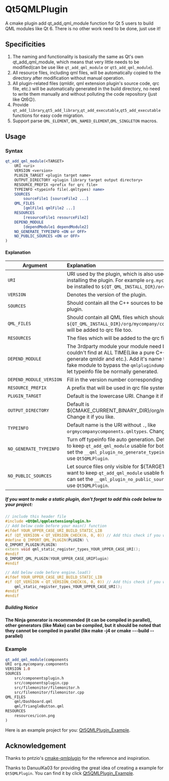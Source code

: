# Qt5QMLPlugin

A cmake plugin add qt_add_qml_module function for Qt 5 users to build QML modules like Qt 6.
There is no other work need to be done, just use it!

## Specificities

1. The naming and functionality is basically the same as Qt's own qt_add_qml_module, which means that very little needs to be modified(can be use like `qt_add_qml_module` or `qt5_add_qml_module`).
2. All resource files, including qml files, will be automatically copied to the directory after modification without manual operation.
3. All plugin-related files (qmldir, qml extension plugin's source code, qrc file, etc.) will be automatically generated in the build directory, no need to write them manually and without polluting the code repository (just like Qt6😉).
4. Provide `qt_add_library`,`qt5_add_library`,`qt_add_executable`,`qt5_add_executable` functions for easy code migration.
5. Support parse `QML_ELEMENT`, `QML_NAMED_ELEMENT`,`QML_SINGLETON` macros.

## Usage

### Syntax
```cmake
qt_add_qml_module(<TARGET>
    URI <uri>
    VERSION <version>
    PLUGIN_TARGET <plugin target name>
    OUTPUT_DIRECTORY <plugin library target output directory>
    RESOURCE_PREFIX <prefix for qrc file>
    TYPEINFO <typeinfo file(.qmltypes) name>
    SOURCES
        sourceFile1 [sourceFile2 ...]
    QML_FILES
        [qmlFile1 qmlFile2 ...]
    RESOURCES
        [resourceFile1 resourceFile2]
    DEPEND_MODULE
        [dependModule1 dependModule2]
    NO_GENERATE_TYPEINFO <ON or OFF>
    NO_PUBLIC_SOURCES <ON or OFF>
)
```
#### Explanation
| Argument        | Explanation |
| ------------ |:--------------|
| `URI`        | URI used by the plugin, which is also used as a directory when installing the plugin. For example `org.mycompany.components` will be installed to `${QT_QML_INSTALL_DIR}/org/mycompany/components`. |
| `VERSION`    | Denotes the version of the plugin. |
| `SOURCES`    | Should contain all the C++ sources to be compiled with this plugin. |
| `QML_FILES`   | Should contain all QML files which should be copied to the `${QT_QML_INSTALL_DIR}/org/mycompany/components` directory. It will be added to qrc file too. |
| `RESOURCES` | The files which will be added to the qrc files. |
| `DEPEND_MODULE` | The 3rdparty module your module need but `qmlplugindump` couldn't find at ALL TIME(Like a pure C++ module which doesn't generate qmldir and etc.). Add it's name to this, it will generate a fake module to bypass the `qmlplugindump`'s check. A little trick to let typeinfo file be normally generated. |
| `DEPEND_MODULE_VERSION` | Fill in the version number corresponding to `DEPEND_MODULE`. |
| `RESOURCE_PREFIX` | A prefix that will be used in qrc file system. |
| `PLUGIN_TARGET` | Default is the lowercase URI. Change it if you like. |
| `OUTPUT_DIRECTORY` | Default is ${CMAKE_CURRENT_BINARY_DIR}/org/mycompany/components. Change it if you like. |
| `TYPEINFO` | Default name is the URI without `.`, like `orgmycompanycomponents.qmltypes`. Change it if you like. |
| `NO_GENERATE_TYPEINFO` | Turn off typeinfo file auto generation. Default is OFF. If you want to keep `qt_add_qml_module` usable for both Qt5 and Qt6, you can set the `__qml_plugin_no_generate_typeinfo` to control it before use `Qt5QMLPlugin`.|
| `NO_PUBLIC_SOURCES` | Let source files only visible for ${TARGET}. Default is ON. If you want to keep `qt_add_qml_module` usable for both Qt5 and Qt6, you can set the `__qml_plugin_no_public_sources` to control it before use `Qt5QMLPlugin`.|

##### ***If you want to make a static plugin, don't forget to add this code below to your project:***
```cpp
// include this header file
#include <QtQml/qqmlextensionplugin.h>
// Add below code before your main() function
#ifdef YOUR_UPPER_CASE_URI_BUILD_STATIC_LIB
#if (QT_VERSION < QT_VERSION_CHECK(6, 0, 0)) // Add this check if you want to support both Qt 5 and Qt 6
#define Q_IMPORT_QML_PLUGIN(PLUGIN) \
Q_IMPORT_PLUGIN(PLUGIN)
extern void qml_static_register_types_YOUR_UPPER_CASE_URI();
#endif
Q_IMPORT_QML_PLUGIN(YOUR_UPPER_CASE_URIPlugin)
#endif

// Add below code before engine.load()
#ifdef YOUR_UPPER_CASE_URI_BUILD_STATIC_LIB
#if (QT_VERSION < QT_VERSION_CHECK(6, 0, 0)) // Add this check if you want to support both Qt 5 and Qt 6
    qml_static_register_types_YOUR_UPPER_CASE_URI();
#endif
#endif
```

##### Building Notice
**The Ninja generator is recommended (it can be compiled in parallel), other generators (like Make) can be compiled, but it should be noted that they cannot be compiled in parallel (like make -j4 or cmake ---build --parallel)**

### Example
```cmake
qt_add_qml_module(components
URI org.mycompany.components
VERSION 1.0
SOURCES
    src/componentsplugin.h
    src/componentsplugin.cpp
    src/filemonitor/filemonitor.h
    src/filemonitor/filemonitor.cpp
QML_FILES
    qml/Dashboard.qml
    qml/TriangleButton.qml
RESOURCES
    resources/icon.png
)
```
Here is an example project for you: [Qt5QMLPlugin_Example](https://github.com/DanuulKa03/Qt5QMLPlugin_Example).

## Acknowledgement

Thanks to pntzio's [cmake-qmlplugin](https://github.com/pntzio/cmake-qmlplugin) for the reference and inspiration.

Thanks to DanuulKa03 for providing the great idea of creating a example for `Qt5QMLPlugin`. You can find it by click [Qt5QMLPlugin_Example](https://github.com/DanuulKa03/Qt5QMLPlugin_Example).